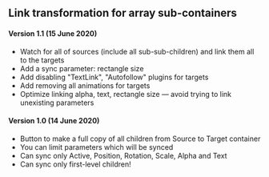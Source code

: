 ## Link transformation for array sub-containers

#### Version 1.1 (15 June 2020)
* Watch for all of sources (include all sub-sub-children) and link them all to the targets
* Add a sync parameter: rectangle size
* Add disabling "TextLink", "Autofollow" plugins for targets
* Add removing all animations for targets
* Optimize linking alpha, text, rectangle size — avoid trying to link unexisting parameters

#### Version 1.0 (14 June 2020)
* Button to make a full copy of all children from Source to Target container
* You can limit parameters which will be synced
* Can sync only Active, Position, Rotation, Scale, Alpha and Text
* Can sync only first-level children!